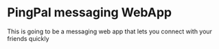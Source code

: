 # PingPal messaging WebApp 

This is going to be a messaging web app that lets you connect with your friends quickly 
